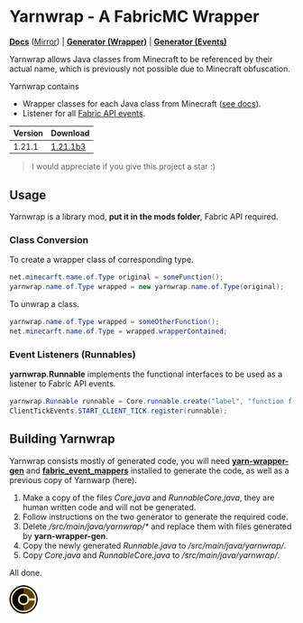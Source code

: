 # Yarnwrap - A FabricMC Wrapper

[**Docs**](https://yarnwrap.siri.ws) ([Mirror](https://fabriccore.github.io/yarnwrap/)) | [**Generator (Wrapper)**](https://github.com/FabricCore/yarn-wrapper-gen) | [**Generator (Events)**](https://github.com/FabricCore/fabric_event_mappers)

Yarnwrap allows Java classes from Minecraft to be referenced by their actual name, which is previously not possible due to Minecraft obfuscation.

Yarnwrap contains

- Wrapper classes for each Java class from Minecraft ([see docs](https://fabriccore.github.io/yarnwrap/)).
- Listener for all [Fabric API events](https://wiki.fabricmc.net/tutorial:event_index).

| Version | Download                                                                                            |
| ------- | --------------------------------------------------------------------------------------------------- |
| 1.21.1  | [1.21.1b3](https://github.com/FabricCore/yarnwrap/releases/download/1.21.1b3/yarnwrap-1_21_1b3.jar) |

> I would appreciate if you give this project a star :)

## Usage

Yarnwrap is a library mod, **put it in the mods folder**, Fabric API required.

### Class Conversion

To create a wrapper class of corresponding type.

```java
net.minecarft.name.of.Type original = someFunction();
yarnwrap.name.of.Type wrapped = new yarnwrap.name.of.Type(original);
```

To unwrap a class.

```java
yarnwrap.name.of.Type wrapped = someOtherFunction();
net.minecarft.name.of.Type = wrapped.wrapperContained;
```

### Event Listeners (Runnables)

**yarnwrap.Runnable** implements the functional interfaces to be used as a listener to Fabric API events.

```java
yarnwrap.Runnable runnable = Core.runnable.create("label", "function f() { ... }");
ClientTickEvents.START_CLIENT_TICK.register(runnable);
```

## Building Yarnwrap

Yarnwrap consists mostly of generated code, you will need [**yarn-wrapper-gen**](https://github.com/FabricCore/yarn-wrapper-gen) and [**fabric_event_mappers**](https://github.com/FabricCore/fabric_event_mappers) installed to generate the code, as well as a previous copy of Yarnwarp (here).

1. Make a copy of the files *Core.java* and *RunnableCore.java*, they are human written code and will not be generated.
2. Follow instructions on the two generator to generate the required code.
3. Delete */src/main/java/yarnwrap/\** and replace them with files generated by **yarn-wrapper-gen**.
4. Copy the newly generated *Runnable.java* to */src/main/java/yarnwrap/*.
5. Copy *Core.java* and *RunnableCore.java* to */src/main/java/yarnwrap/*.

All done.

<img src="./src/main/resources/assets/template/icon.png" width=50px>
